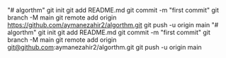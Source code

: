 "# algorthm"  git init git add README.md git commit -m "first commit" git branch -M main git remote add origin https://github.com/aymanezahir2/algorthm.git git push -u origin main
"# algorthm"  git init git add README.md git commit -m "first commit" git branch -M main git remote add origin git@github.com:aymanezahir2/algorthm.git git push -u origin main
